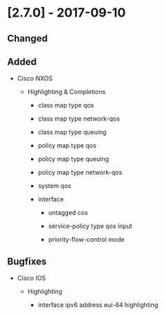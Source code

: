 # [2.7.0] - 2017-09-10

## Changed

## Added

- Cisco NXOS

    - Highlighting & Completions

        - class map type qos

        - class map type network-qos

        - class map type queuing

        - policy map type qos

        - policy map type queuing

        - policy map type network-qos

        - system qos

        - interface

            - untagged cos 

            - service-policy type qos input

            - priority-flow-control mode

## Bugfixes

- Cisco IOS

    - Highlighting

        - interface ipv6 address eui-64 highlighting
